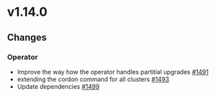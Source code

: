 # v1.14.0

## Changes

### Operator

* Improve the way how the operator handles partitial upgrades [#1491](https://github.com/FoundationDB/fdb-kubernetes-operator/pull/1491)
* extending the cordon command for all clusters [#1493](https://github.com/FoundationDB/fdb-kubernetes-operator/pull/1493)
* Update dependencies [#1499](https://github.com/FoundationDB/fdb-kubernetes-operator/pull/1499)


